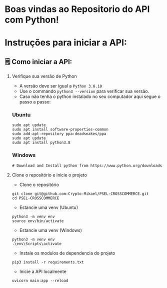 # Boas vindas ao Repositorio do API com Python!

# Instruções para iniciar a API:

## 🗒 Como iniciar a API:

1. Verifique sua versão de Python

   - A versão deve ser igual a `Python 3.8.10`
   - Use o commando `python3 --version` para verificar sua versão.
   - Caso não tenha o python instalado no seu computador aqui segue o passo a passo:

    ### Ubuntu
    ```
    sudo apt update
    sudo apt install software-properties-common
    sudo add-apt-repository ppa:deadsnakes/ppa
    sudo apt update
    sudo apt install python3.8
    ```
    ### Windows
    ```
    # Download and Install python from https://www.python.org/downloads
    ```
2. Clone o repositório e inicie o projeto

    - Clone o repositório
    ```
    git clone git@github.com:Crypto-Mikael/PSEL-CROSSCOMMERCE.git
    cd PSEL-CROSSCOMMERCE
    ```
    - Estancie uma venv (Ubuntu)
    ```
    python3 -m venv env
    source env/bin/activate
    ```
    - Estancie uma venv (Windows)
    ```
    python3 -m venv env
    .\env\Scripts\activate
    ```
    - Instale os modulos de dependencia do projeto
    ```
    pip3 install -r requirements.txt
    ```
    - Inicie a API localmente
    ```
    uvicorn main:app --reload
    ```
  
  

